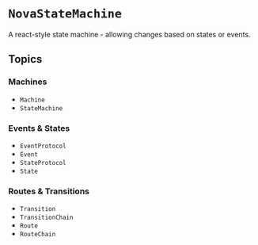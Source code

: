 # ``NovaStateMachine``

A react-style state machine - allowing changes based on states or events.

## Topics

### Machines
- ``Machine``
- ``StateMachine``

### Events & States

- ``EventProtocol``
- ``Event``
- ``StateProtocol``
- ``State``

### Routes & Transitions

- ``Transition``
- ``TransitionChain``
- ``Route``
- ``RouteChain``
